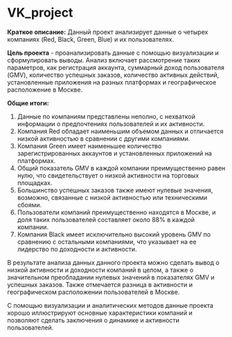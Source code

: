 # VK_project

**Краткое описание:**
Данный проект анализирует данные о четырех компаниях (Red, Black, Green, Blue) и их пользователях. 

**Цель проекта** - проанализировать данные с помощью визуализации и сформулировать выводы. Анализ включает рассмотрение таких параметров, как регистрация аккаунта, суммарный доход пользователя (GMV), количество успешных заказов, количество активных действий, установленные приложения на разных платформах и географическое расположение в Москве.

**Общие итоги:**

1. Данные по компаниям представлены неполно, с нехваткой информации о предпочтениях пользователей и их активности.
2. Компания Red обладает наименьшим объемом данных и отличается низкой активностью в сравнении с другими компаниями.
3. Компания Green имеет наименьшее количество зарегистрированных аккаунтов и установленных приложений на платформах.
4. Общий показатель GMV в каждой компании преимущественно равен нулю, что свидетельствует о низкой активности на торговых площадках.
5. Большинство успешных заказов также имеют нулевые значения, возможно, связанные с низкой активностью или техническими сбоями.
6. Пользователи компаний преимущественно находятся в Москве, и доля таких пользователей составляет около 88% в каждой компании.
7. Компания Black имеет исключительно высокий уровень GMV по сравнению с остальными компаниями, что указывает на ее лидерство по доходности и активности.
 
В результате анализа данных данного проекта можно сделать вывод о низкой активности и доходности компаний в целом, а также о значительном преобладании нулевых значений в показателях GMV и успешных заказов. Также отмечается разница в активности и географическом расположении пользователей в Москве. 

С помощью визуализации и аналитических методов данные проекта хорошо иллюстрируют основные характеристики компаний и позволяют сделать заключения о динамике и активности пользователей.
